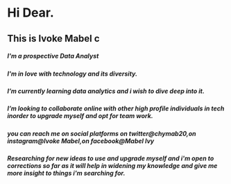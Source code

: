 # Hi Dear.

## This is Ivoke Mabel c

##### I'm a prospective Data Analyst


##### I'm in love with technology and its diversity.


##### I’m currently learning data analytics and i wish to dive deep into it.


##### I’m looking to collaborate online with other high profile individuals in tech inorder to upgrade myself and opt for team work.


##### you can reach me on social platforms on twitter@chymab20,on instagram@Ivoke Mabel,on facebook@Mabel Ivy


##### Researching for new ideas to use and upgrade myself and i'm open to corrections so far as it will help in widening my knowledge and give me more insight to things i'm searching for.

